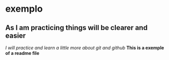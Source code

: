 # exemplo #

## As I am practicing things will be clearer and easier
_I will practice and learn a little more about git and github_
**This is a exemple of a readme file**
